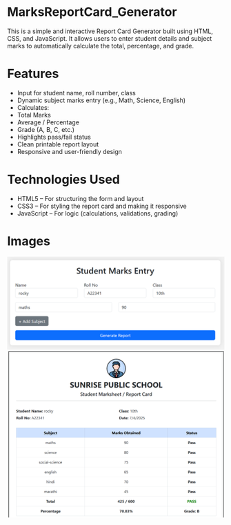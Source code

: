 # MarksReportCard_Generator
This is a simple and interactive Report Card Generator built using HTML, CSS, and JavaScript. It allows users to enter student details and subject marks to automatically calculate the total, percentage, and grade.

# Features
- Input for student name, roll number, class
- Dynamic subject marks entry (e.g., Math, Science, English)
- Calculates:
- Total Marks
- Average / Percentage
- Grade (A, B, C, etc.)
- Highlights pass/fail status
- Clean printable report layout
- Responsive and user-friendly design

# Technologies Used

- HTML5 – For structuring the form and layout
- CSS3 – For styling the report card and making it responsive
- JavaScript – For logic (calculations, validations, grading)

# Images
![image alt](https://github.com/AnkitPal2204/MarksReportCard_Generator/blob/498cb0e1043dce7b1ce98871bf08276e11fd1c58/Screenshot%202025-07-04%20190217.png)
![image alt](https://github.com/AnkitPal2204/MarksReportCard_Generator/blob/498cb0e1043dce7b1ce98871bf08276e11fd1c58/Screenshot%202025-07-04%20190158.png)
